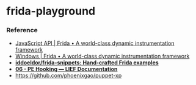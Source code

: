 frida-playground
================
### Reference
- [JavaScript API | Frida • A world-class dynamic instrumentation framework](https://frida.re/docs/javascript-api/)
- [Windows | Frida • A world-class dynamic instrumentation framework](https://frida.re/docs/examples/windows/)
- [**iddoeldor/frida-snippets: Hand-crafted Frida examples**](https://github.com/iddoeldor/frida-snippets#intercept-entire-module)
- [**06 - PE Hooking — LIEF Documentation**](https://lief-project.github.io//doc/latest/tutorials/06_pe_hooking.html)
- https://github.com/phoenixgao/puppet-xp
